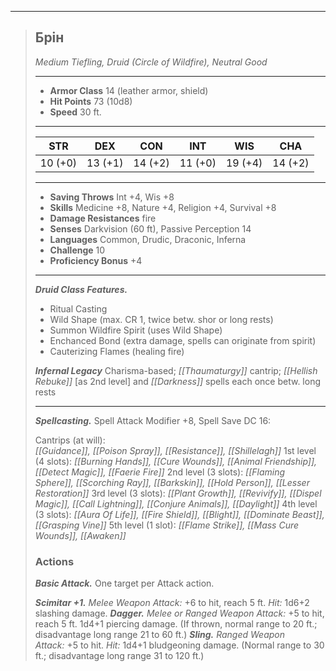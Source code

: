 ___
>## Брін
>*Medium Tiefling, Druid (Circle of Wildfire), Neutral Good*
>___
>- **Armor Class** 14 (leather armor, shield)
>- **Hit Points** 73 (10d8)
>- **Speed** 30 ft.
>___
>|STR|DEX|CON|INT|WIS|CHA|
>|:---:|:---:|:---:|:---:|:---:|:---:|
>|10 (+0)|13 (+1)|14 (+2)|11 (+0)|19 (+4)|14 (+2)|
>___
>- **Saving Throws** Int +4, Wis +8
>- **Skills** Medicine +8, Nature +4, Religion +4, Survival +8
>- **Damage Resistances** fire
>- **Senses** Darkvision (60 ft), Passive Perception 14
>- **Languages** Common, Drudic, Draconic, Inferna
>- **Challenge** 10
>- **Proficiency Bonus** +4
>___
>***Druid Class Features.*** 
>- Ritual Casting
>- Wild Shape (max. CR 1, twice betw. shor or long rests)
>- Summon Wildfire Spirit (uses Wild Shape)
>- Enchanced Bond (extra damage, spells can originate from spirit)
>- Cauterizing Flames (healing fire)
>
>***Infernal Legacy***
> Charisma-based; _[[Thaumaturgy]]_ cantrip; _[[Hellish Rebuke]]_ [as 2nd level] and _[[Darkness]]_ spells each once betw. long rests
>___
>***Spellcasting.*** Spell Attack Modifier +8, Spell Save DC 16:  
>
>Cantrips (at will): _[[Guidance]], [[Poison Spray]], [[Resistance]], [[Shillelagh]]_
>1st level (4 slots):  _[[Burning Hands]], [[Cure Wounds]], [[Animal Friendship]], [[Detect Magic]], [[Faerie Fire]]_
>2nd level (3 slots):  _[[Flaming Sphere]], [[Scorching Ray]], [[Barkskin]], [[Hold Person]], [[Lesser Restoration]]_
>3rd level (3 slots): _[[Plant Growth]], [[Revivify]], [[Dispel Magic]], [[Call Lightning]], [[Conjure Animals]], [[Daylight]]_ 
>4th level (3 slots): _[[Aura Of Life]], [[Fire Shield]], [[Blight]], [[Dominate Beast]], [[Grasping Vine]]_
>5th level (1 slot):  _[[Flame Strike]], [[Mass Cure Wounds]], [[Awaken]]_
>
>### Actions
>***Basic Attack.*** One target per Attack action.
>
>***Scimitar +1.*** _Melee Weapon Attack:_  +6 to hit, reach 5 ft. _Hit:_ 1d6+2 slashing damage.
> ***Dagger.***  _Melee or Ranged Weapon Attack:_ +5 to hit, reach 5 ft. 1d4+1 piercing damage. (If thrown, normal range to 20 ft.; disadvantage long range 21 to 60 ft.)
> ***Sling.*** _Ranged Weapon Attack:_ +5 to hit. _Hit:_ 1d4+1 bludgeoning damage. (Normal range to 30 ft.; disadvantage long range 31 to 120 ft.)
